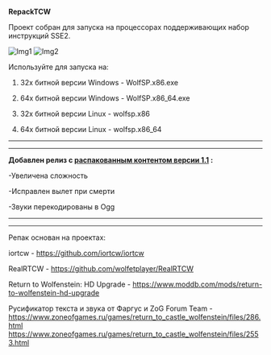 **RepackTCW**

Проект собран для запуска на процессорах поддерживающих набор инструкций SSE2.

![Img1](https://i.imgur.com/PaDZhEh.png) ![Img2](https://i.imgur.com/MyXHUj0.png)

Используйте для запуска на:

1) 32х битной версии Windows - WolfSP.x86.exe

2) 64х битной версии Windows - WolfSP.x86_64.exe

3) 32х битной версии Linux - wolfsp.x86

4) 64х битной версии Linux - wolfsp.x86_64

----------------------------------------------------------------------------------------------------------------------
----------------------------------------------------------------------------------------------------------------------
**Добавлен релиз с [распакованным контентом версии 1.1](https://github.com/HybuK/RepackTCW/tree/release_1.1) :**

-Увеличена сложность

-Исправлен вылет при смерти

-Звуки перекодированы в Ogg

----------------------------------------------------------------------------------------------------------------------
----------------------------------------------------------------------------------------------------------------------


Репак основан на проектах:

iortcw - https://github.com/iortcw/iortcw

RealRTCW - https://github.com/wolfetplayer/RealRTCW

Return to Wolfenstein: HD Upgrade - https://www.moddb.com/mods/return-to-wolfenstein-hd-upgrade

Русификатор текста и звука от Фаргус и ZoG Forum Team - https://www.zoneofgames.ru/games/return_to_castle_wolfenstein/files/286.html 
https://www.zoneofgames.ru/games/return_to_castle_wolfenstein/files/2553.html
